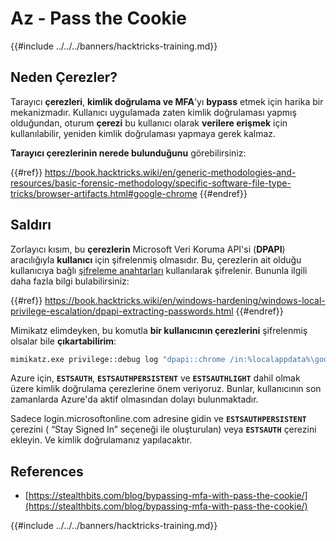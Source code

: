 # Az - Pass the Cookie

{{#include ../../../banners/hacktricks-training.md}}

## Neden Çerezler?

Tarayıcı **çerezleri**, **kimlik doğrulama ve MFA**'yı **bypass** etmek için harika bir mekanizmadır. Kullanıcı uygulamada zaten kimlik doğrulaması yapmış olduğundan, oturum **çerezi** bu kullanıcı olarak **verilere erişmek** için kullanılabilir, yeniden kimlik doğrulaması yapmaya gerek kalmaz.

**Tarayıcı çerezlerinin nerede bulunduğunu** görebilirsiniz:

{{#ref}}
https://book.hacktricks.wiki/en/generic-methodologies-and-resources/basic-forensic-methodology/specific-software-file-type-tricks/browser-artifacts.html#google-chrome
{{#endref}}

## Saldırı

Zorlayıcı kısım, bu **çerezlerin** Microsoft Veri Koruma API'si (**DPAPI**) aracılığıyla **kullanıcı** için şifrelenmiş olmasıdır. Bu, çerezlerin ait olduğu kullanıcıya bağlı [şifreleme anahtarları](https://book.hacktricks.wiki/en/windows-hardening/windows-local-privilege-escalation/dpapi-extracting-passwords.html) kullanılarak şifrelenir. Bununla ilgili daha fazla bilgi bulabilirsiniz:

{{#ref}}
https://book.hacktricks.wiki/en/windows-hardening/windows-local-privilege-escalation/dpapi-extracting-passwords.html
{{#endref}}

Mimikatz elimdeyken, bu komutla **bir kullanıcının çerezlerini** şifrelenmiş olsalar bile **çıkartabilirim**:
```bash
mimikatz.exe privilege::debug log "dpapi::chrome /in:%localappdata%\google\chrome\USERDA~1\default\cookies /unprotect" exit
```
Azure için, **`ESTSAUTH`**, **`ESTSAUTHPERSISTENT`** ve **`ESTSAUTHLIGHT`** dahil olmak üzere kimlik doğrulama çerezlerine önem veriyoruz. Bunlar, kullanıcının son zamanlarda Azure'da aktif olmasından dolayı bulunmaktadır.

Sadece login.microsoftonline.com adresine gidin ve **`ESTSAUTHPERSISTENT`** çerezini ( “Stay Signed In” seçeneği ile oluşturulan) veya **`ESTSAUTH`** çerezini ekleyin. Ve kimlik doğrulamanız yapılacaktır.

## References

- [https://stealthbits.com/blog/bypassing-mfa-with-pass-the-cookie/](https://stealthbits.com/blog/bypassing-mfa-with-pass-the-cookie/)

{{#include ../../../banners/hacktricks-training.md}}
